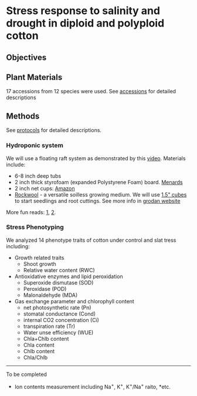 # Stress response to salinity and drought in diploid and polyploid cotton
## Objectives
## Plant Materials
17 accessions from 12 species were used. See [accessions](accessions.md) for detailed descriptions
## Methods
See [protocols](protocols.md) for detailed descriptions.
### Hydroponic system
We will use a floating raft system as demonstrated by this [video](https://www.youtube.com/watch?v=6-ou5iUHtvg). Materials include:
* 6-8 inch deep tubs
* 2 inch thick styrofoam (expanded Polystyrene Foam) board. [Menards](https://www.menards.com/main/building-materials/insulation/insulation-panels/expanded-polystyrene-foam-insulation-2-x-4-x-8-r-8/p-1444435971902-c-5779.htm?tid=9154814912926552425&ipos=11) 
* 2 inch net cups: [Amazon](https://www.amazon.com/gp/product/B01EQFGS6O/ref=oh_aui_detailpage_o00_s00?ie=UTF8&psc=1)
* [Rockwool](https://en.wikipedia.org/wiki/Mineral_wool) - a versatile soilless growing medium. We will use [1.5" cubes](https://www.amazon.com/gp/product/B016AXFAY6/ref=s9_acsd_hps_bw_c_x_1_w) to start seedlings and root cuttings. See more info in [grodan website](http://grodan101.com)

More fun reads: [1](https://www.hydroponics-simplified.com/support-files/mini-lettuce-raft-pdf.pdf), [2](https://www.extension.iastate.edu/forestry/tri_state/tristate_2014/talks/PDFs/Aquaponic_System_Design_and_Management.pdf).
### Stress Phenotyping
We analyzed 14 phenotype traits of cotton under control and slat tress including:
* Growth related traits
  * Shoot growth
  * Relative water content (RWC)
* Antioxidative enzymes and lipid peroxidation 
  * Superoxide dismutase (SOD)
  * Peroxidase (POD)
  * Malonaldehyde (MDA)
* Gas exchange parameter and chlorophyll content
  * net photosynthetic rate (Pn)
  * stomatal conductance (Cond)
  * internal CO2 concentration (Ci) 
  * transpiration rate (Tr)
  * Water unse efficiency (WUE)
  * Chla+Chlb content
  * Chla content
  * Chlb content
  * Chla/Chlb
_ _ _
 To be completed
* Ion contents measurement including Na<sup>+</sup>, K<sup>+</sup>, K<sup>+</sup>/Na<sup>+</sup> raito, *etc.
